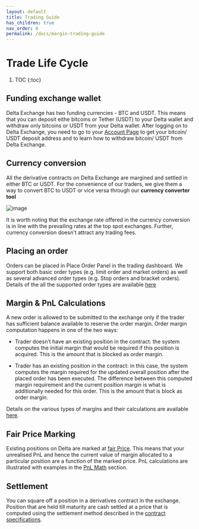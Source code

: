 ```yaml
---
layout: default
title: Trading Guide
has_children: true
nav_order: 8
permalink: /docs/margin-trading-guide
---
```


# Trade Life Cycle

1. TOC
{:toc}

## Funding exchange wallet

Delta Exchange has two funding currencies - BTC and USDT. This means that you can deposit eithe bitcoins or Tether (USDT) to your Delta wallet and withdraw only bitcoins or USDT from your Delta wallet. After logging on to Delta Exchange, you need to go to your [Account Page](https://www.delta.exchange/app/account) to get your bitcoin/ USDT deposit address and to learn how to withdraw bitcoin/ USDT from Delta Exchange.

## Currency conversion
All the derivative contracts on Delta Exchange are margined and settled in either BTC or USDT. For the convenience of our traders, we give them a way to convert BTC to USDT or vice versa through our 
 **currency converter tool** 

![image]({{site.baseurl}}/assets/images/CurrencyConverter1.jpg "Delta Exchange Currency Converter")

It is worth noting that the exchange rate offered in the currency conversion is in line with the prevailing rates at the top spot exchanges. Further, currency conversion doesn't attract any trading fees.

## Placing an order

Orders can be placed in Place Order Panel in the trading dashboard. We support both basic order types (e.g. limit order and market orders) as well as several advanced order types (e.g. Stop orders and bracket orders). Details of the all the supported order types are available [here](https://www.delta.exchange/user-guide/docs/trading-guide/OrderTypes/)
    
## Margin & PnL Calculations

A new order is allowed to be submitted to the exchange only if the trader has sufficient balance available to reserve the order margin. Order margin computation happens in one of the two ways:

-   Trader doesn’t have an existing position in the contract: the system computes the initial margin that would be required if this position is acquired. This is the amount that is blocked as order margin.
    
-   Trader has an existing position in the contract: in this case, the system computes the margin required for the updated overall position after the placed order has been executed. The difference between this computed margin requirement and the current position margin is what is additionally needed for this order. This is the amount that is block as order margin.
    
Details on the various types of margins and their calculations are available [here]({{site.baseurl}}/docs/trading-guide/margin-explainer/#margining-explainer).

## Fair Price Marking
Existing positions on Delta are marked at [fair Price]({{site.baseurl}}/docs/trading-guide/fair-price/#fair-price-marking). This means that your unrealised PnL and hence the current value of margin allocated to a particular position are a function of the marked price. PnL calculations are illustrated with examples in the [PnL Math]({{site.baseurl}}/docs/trading-guide/PnL-Math/#profit-loss-math) section.

## Settlement

You can square off a position in a derivatives contract in the exchange. Position that are held till maturity are cash settled at a price that is computed using the settlement method described in the [contract specifications](https://wwww.delta.exchange/contracts).